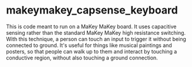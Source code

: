 makeymakey_capsense_keyboard
============================

This is code meant to run on a MaKey MaKey board. It uses capacitive sensing rather than the standard MaKey MaKey high resistance switching. With this technique, a person can touch an input to trigger it without being connected to ground. It's useful for things like musical paintings and posters, so that people can walk up to them and interact by touching a conductive region, without also touching a ground connection.
